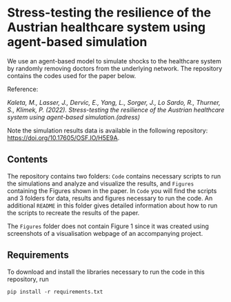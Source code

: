 # Stress-testing the resilience of the Austrian healthcare system using agent-based simulation

We use an agent-based model to simulate shocks to the healthcare system by randomly removing doctors from the underlying network. The repository contains the codes used for the paper below.

Reference:

_Kaleta, M., Lasser, J., Dervic, E., Yang, L., Sorger, J., Lo Sardo, R., Thurner, S., Klimek, P. (2022). Stress-testing the resilience of the Austrian healthcare system using agent-based simulation.(adress)_

Note the simulation results data is available in the following repository: https://doi.org/10.17605/OSF.IO/H5E9A.

## Contents
The repository contains two folders: ```Code``` contains necessary scripts to run the simulations and analyze and visualize the results, and ```Figures``` containing the Figures shown in the paper.
In ```Code``` you will find the scripts and 3 folders for data, results and figures necessary to run the code. An additional ```README``` in this folder gives detailed information about how to run the scripts to recreate the results of the paper. 

The ```Figures``` folder does not contain Figure 1 since it was created using screenshots of a visualisation webpage of an accompanying project.

## Requirements
To download and install the libraries necessary to run the code in this repository, run

`pip install -r requirements.txt`
